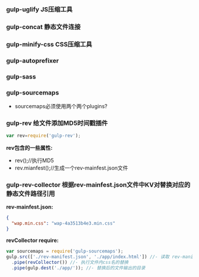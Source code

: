 ### gulp-uglify JS压缩工具

### gulp-concat 静态文件连接

### gulp-minify-css CSS压缩工具

### gulp-autoprefixer

### gulp-sass

### gulp-sourcemaps

-	sourcemaps必须使用两个两个plugins?

### gulp-rev 给文件添加MD5时间戳插件

```javascript
var rev=require('gulp-rev');
```

**rev包含的一些属性:**

-	rev();//执行MD5
-	rev.mianfest();//生成一个rev-mainfest.json文件

### gulp-rev-collector 根据rev-mainfest.json文件中KV对替换对应的静态文件路径引用

**rev-mainfest.json:**

```json
{
  "wap.min.css": "wap-4a3513b4e3.min.css"
}
```

**revCollector require:**

```javascript
var sourcemaps = require('gulp-sourcemaps');
gulp.src(['./rev-manifest.json', './app/index.html']) //- 读取 rev-manifest.json 文件以及需要进行css名替换的文件
  .pipe(revCollector()) //- 执行文件内css名的替换
  .pipe(gulp.dest('./app/')); //- 替换后的文件输出的目录
```
